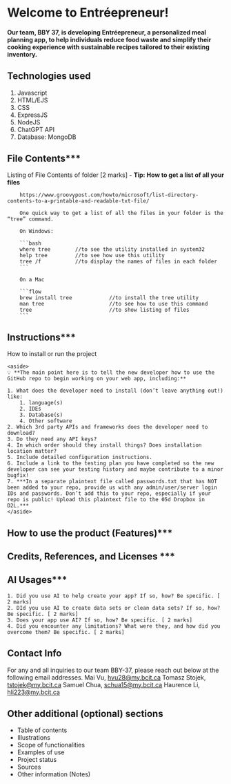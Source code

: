 # Welcome to Entréepreneur!
#### Our team, BBY 37, is developing Entréepreneur, a personalized meal planning app, to help individuals reduce food waste and simplify their cooking experience with sustainable recipes tailored to their existing inventory.
## Technologies used
1. Javascript
2. HTML/EJS
3. CSS
4. ExpressJS
5. NodeJS
6. ChatGPT API
7. Database: MongoDB
## File Contents***
Listing of File Contents of folder [2 marks]
    - **Tip: How to get a list of all your files**
        
        https://www.groovypost.com/howto/microsoft/list-directory-contents-to-a-printable-and-readable-txt-file/
        
        One quick way to get a list of all the files in your folder is the “tree” command. 
        
        On Windows: 
        
        ```bash
        where tree        //to see the utility installed in system32
        help tree         //to see how use this utility
        tree /f           //to display the names of files in each folder
        ```
        
        On a Mac
        
        ```flow
        brew install tree            //to install the tree utility
        man tree                     //to see how to use this command
        tree                         //to show listing of files
        ```
 ## Instructions***
 How to install or run the project
    
    <aside>
    💡 **The main point here is to tell the new developer how to use the GitHub repo to begin working on your web app, including:**
    
    1. What does the developer need to install (don’t leave anything out!) like:
        1. language(s)
        2. IDEs
        3. Database(s)
        4. Other software
    2. Which 3rd party APIs and frameworks does the developer need to download?
    3. Do they need any API keys?
    4. In which order should they install things? Does installation location matter?
    5. Include detailed configuration instructions.
    6. Include a link to the testing plan you have completed so the new developer can see your testing history and maybe contribute to a minor bugfix!
    7. ***In a separate plaintext file called passwords.txt that has NOT been added to your repo, provide us with any admin/user/server login IDs and passwords. Don’t add this to your repo, especially if your repo is public! Upload this plaintext file to the 05d Dropbox in D2L.***
    </aside>
    
## How to use the product (Features)***
## Credits, References, and Licenses ***
## AI Usages***
    1. Did you use AI to help create your app? If so, how? Be specific. [ 2 marks]
    2. DId you use AI to create data sets or clean data sets? If so, how? Be specific. [ 2 marks]
    3. Does your app use AI? If so, how? Be specific. [ 2 marks]
    4. Did you encounter any limitations? What were they, and how did you overcome them? Be specific. [ 2 marks]
## Contact Info
For any and all inquiries to our team BBY-37, please reach out below at the following email addresses.
Mai Vu,  hvu28@my.bcit.ca
Tomasz Stojek, tstojek@my.bcit.ca
Samuel Chua, schua15@my.bcit.ca
Haurence Li, hli223@my.bcit.ca

## Other additional (optional) sections

- Table of contents
- Illustrations
- Scope of functionalities
- Examples of use
- Project status
- Sources
- Other information (Notes)

